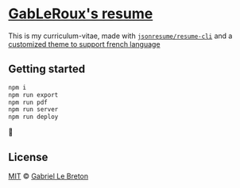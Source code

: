# [GabLeRoux's resume](https://cv.gableroux.com/)

This is my curriculum-vitae, made with [`jsonresume/resume-cli`](https://github.com/jsonresume/resume-cli) and a [customized theme to support french language](github.com:GabLeRoux/jsonresume-theme-kendall.git)

## Getting started

```bash
npm i
npm run export
npm run pdf
npm run server
npm run deploy
```

:rocket:

## License

[MIT](LICENSE.md) © [Gabriel Le Breton](https://gableroux.com)
